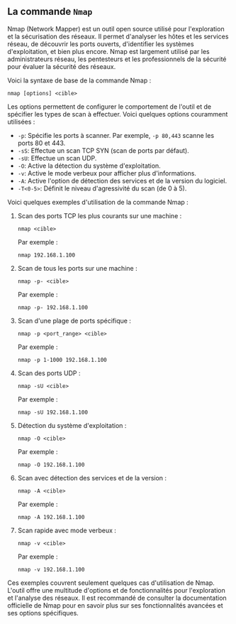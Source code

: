 ## La commande `Nmap`

Nmap (Network Mapper) est un outil open source utilisé pour l'exploration et la sécurisation des réseaux. Il permet d'analyser les hôtes et les services réseau, de découvrir les ports ouverts, d'identifier les systèmes d'exploitation, et bien plus encore. Nmap est largement utilisé par les administrateurs réseau, les pentesteurs et les professionnels de la sécurité pour évaluer la sécurité des réseaux.


Voici la syntaxe de base de la commande Nmap :

```
nmap [options] <cible>
```

Les options permettent de configurer le comportement de l'outil et de spécifier les types de scan à effectuer. Voici quelques options couramment utilisées :

- `-p`: Spécifie les ports à scanner. Par exemple, `-p 80,443` scanne les ports 80 et 443.
- `-sS`: Effectue un scan TCP SYN (scan de ports par défaut).
- `-sU`: Effectue un scan UDP.
- `-O`: Active la détection du système d'exploitation.
- `-v`: Active le mode verbeux pour afficher plus d'informations.
- `-A`: Active l'option de détection des services et de la version du logiciel.
- `-T<0-5>`: Définit le niveau d'agressivité du scan (de 0 à 5).

Voici quelques exemples d'utilisation de la commande Nmap :

1. Scan des ports TCP les plus courants sur une machine :

   ```
   nmap <cible>
   ```

   Par exemple :
   ```
   nmap 192.168.1.100
   ```

2. Scan de tous les ports sur une machine :

   ```
   nmap -p- <cible>
   ```

   Par exemple :
   ```
   nmap -p- 192.168.1.100
   ```

3. Scan d'une plage de ports spécifique :

   ```
   nmap -p <port_range> <cible>
   ```

   Par exemple :
   ```
   nmap -p 1-1000 192.168.1.100
   ```

4. Scan des ports UDP :

   ```
   nmap -sU <cible>
   ```

   Par exemple :
   ```
   nmap -sU 192.168.1.100
   ```

5. Détection du système d'exploitation :

   ```
   nmap -O <cible>
   ```

   Par exemple :
   ```
   nmap -O 192.168.1.100
   ```

6. Scan avec détection des services et de la version :

   ```
   nmap -A <cible>
   ```

   Par exemple :
   ```
   nmap -A 192.168.1.100
   ```

7. Scan rapide avec mode verbeux :

   ```
   nmap -v <cible>
   ```

   Par exemple :
   ```
   nmap -v 192.168.1.100
   ```

Ces exemples couvrent seulement quelques cas d'utilisation de Nmap. L'outil offre une multitude d'options et de fonctionnalités pour l'exploration et l'analyse des réseaux. Il est recommandé de consulter la documentation officielle de Nmap pour en savoir plus sur ses fonctionnalités avancées et ses options spécifiques.
